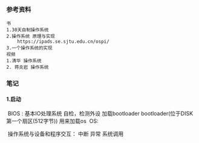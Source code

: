 ### 参考资料

```
书
1.30天自制操作系统
2.操作系统 原理与实现
	https://ipads.se.sjtu.edu.cn/ospi/
3.一个操作系统的实现
视频
1.清华 操作系统
2. 蒋炎岩 操作系统
```

### 笔记

#### 1.启动

​	 BIOS : 基本IO处理系统  自检，检测外设 加载bootloader
​	 bootloader(位于DISK 第一个扇区(512字节))  用来加载os
​	 OS:    

​	操作系统与设备和程序交互： 中断 异常  系统调用